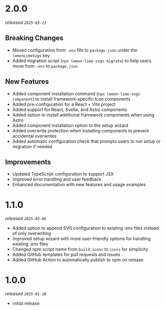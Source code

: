 # 2.0.0

_released `2025-03-21`_

## Breaking Changes

- Moved configuration from `.env` file to `package.json` under the `lemonLimeSvgs` key
- Added migration script (`npx lemon-lime-svgs migrate`) to help users move from `.env` to `package.json`

## New Features

- Added component installation command (`npx lemon-lime-svgs component`) to install framework-specific Icon components
- Added pre-configuration for a React + Vite project
- Added support for React, Svelte, and Astro components
- Added option to install additional framework components when using Astro
- Added component installation option to the setup wizard
- Added overwrite protection when installing components to prevent accidental overwrites
- Added automatic configuration check that prompts users to run setup or migration if needed

## Improvements

- Updated TypeScript configuration to support JSX
- Improved error handling and user feedback
- Enhanced documentation with new features and usage examples

# 1.1.0

_released `2025-03-06`_

- Added option to append SVG configuration to existing .env files instead of only overwriting
- Improved setup wizard with more user-friendly options for handling existing .env files
- Changed npm script name from `build:icons` to `icons` for simplicity
- Added GitHub templates for pull requests and issues
- Added GitHub Action to automatically publish to npm on release

# 1.0.0

_released `2025-01-18`_

- initial release
